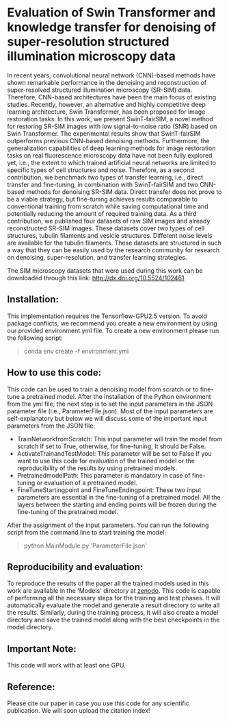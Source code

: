 # Evaluation of Swin Transformer and knowledge transfer for denoising of super-resolution structured illumination microscopy data

In recent years, convolutional neural network (CNN)-based methods have shown remarkable performance in the denoising and reconstruction of super-resolved structured illumination microscopy (SR-SIM) data. Therefore, CNN-based architectures have been the main focus of existing studies. Recently, however, an alternative and highly
competitive deep learning architecture, Swin Transformer, has been proposed for image restoration tasks. In this work, we present SwinT-fairSIM, a novel method for restoring SR-SIM images with low signal-to-noise ratio (SNR) based on Swin Transformer. The experimental results show that SwinT-fairSIM outperforms previous CNN-based denoising methods. Furthermore, the generalization capabilities of deep learning methods for image restoration tasks on real fluorescence microscopy data have not been fully explored yet, i.e., the extent to which trained artificial neural networks are limited to specific types of cell structures and noise. Therefore, as a second contribution, we benchmark two types of transfer learning, i.e., direct transfer and fine-tuning, in combination with SwinT-fairSIM and two CNN-based methods for denoising SR-SIM data. Direct transfer does not prove to be a viable strategy, but fine-tuning achieves results comparable to conventional training from scratch while saving computational time and potentially reducing the amount of required training data. As a third contribution, we published four datasets of raw SIM images and already reconstructed SR-SIM images. These datasets cover two types of cell structures, tubulin filaments and vesicle structures. Different noise levels are available for the tubulin filaments. These datasets are structured in such a way that they can be easily used by the research community for research on denoising, super-resolution, and transfer learning strategies.

The SIM microscopy datasets that were used during this work can be downloaded through this link: http://dx.doi.org/10.5524/102461  

## Installation:

This implementation requires the Tensorflow-GPU2.5 version. To avoid package conflicts, we recommend you create a new environment by using our provided environment.yml file. To create a new environment please run the following script:

>  conda env create -f environment.yml

## How to use this code:

This code can be used to train a denoising model from scratch or to fine-tune a pretrained model. After the installation of the Python environment from the yml file, the next step is to set the input parameters in the JSON parameter file (i.e., ParameterFile.json). Most of the input parameters are self-explanatory but below we will discuss some of the important input parameters from the JSON file:

- TrainNetworkfromScratch: This input parameter will train the model from scratch If set to True, otherwise, for fine-tuning, It should be False.
- ActivateTrainandTestModel: This parameter will be set to False If you want to use this code for evaluation of the trained model or the reproducibility of the results by using pretrained models.
- PretrainedmodelPath: This parameter is mandatory in case of fine-tuning or evaluation of a pretrained model.
- FineTuneStartingpoint and FineTuneEndingpoint: These two input parameters are essential in the fine-tuning of a pretrained model. All the layers between the starting and ending points will be frozen during the fine-tuning of the pretrained model.

After the assignment of the input parameters. You can run the following script from the command line to start training the model:

> python MainModule.py 'ParameterFile.json'

## Reproducibility and evaluation:

To reproduce the results of the paper all the trained models used in this work are available in the 'Models' directory at [zenodo](https://doi.org/10.5281/zenodo.7626173). This code is capable of performing all the necessary steps for the training and test phases. It will automatically evaluate the model and generate a result directory to write all the results. Similarly, during the training process, It will also create a model directory and save the trained model along with the best checkpoints in the model directory.   

## Important Note:

This code will work with at least one GPU.

## Reference:

Please cite our paper in case you use this code for any scientific publication. We will soon upload the citation index!




